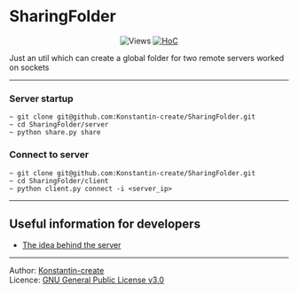 # SharingFolder
<p align="center">
 <img src="https://hits.seeyoufarm.com/api/count/incr/badge.svg?url=https://github.com/Konstantin-create/SharingFolder/tree/v2&title=views%20daily/total" alt="Views" />
 <a href="https://hitsofcode.com/github/Konstantin-create/SharingFolder/view?branch=main"><img alt="HoC" src="https://hitsofcode.com/github/Konstantin-create/SharingFolder?branch=main"/></a>
</p>

Just an util which can create a global folder for two remote servers worked on sockets

___

### Server startup

```shell
~ git clone git@github.com:Konstantin-create/SharingFolder.git
~ cd SharingFolder/server
~ python share.py share
```

### Connect to server

```shell
~ git clone git@github.com:Konstantin-create/SharingFolder.git
~ cd SharingFolder/client
~ python client.py connect -i <server_ip>
```

___
## Useful information for developers
- [The idea behind the server](/docs/server.md)

___

Author: [Konstantin-create](https://github.com/Konstantin-create)
\
Licence: [GNU General Public License v3.0](/LICENSE)
